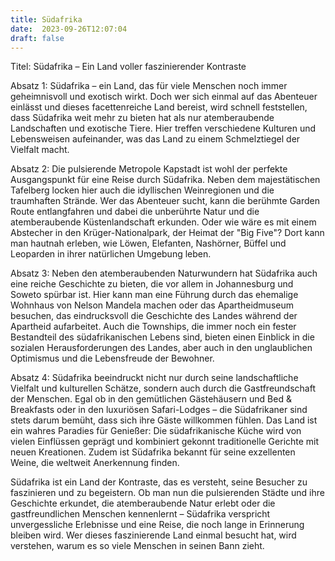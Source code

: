 ```yaml
---
title: Südafrika
date:  2023-09-26T12:07:04
draft: false
---
```


Titel: Südafrika – Ein Land voller faszinierender Kontraste

Absatz 1:
Südafrika – ein Land, das für viele Menschen noch immer geheimnisvoll und exotisch wirkt. Doch wer sich einmal auf das Abenteuer einlässt und dieses facettenreiche Land bereist, wird schnell feststellen, dass Südafrika weit mehr zu bieten hat als nur atemberaubende Landschaften und exotische Tiere. Hier treffen verschiedene Kulturen und Lebensweisen aufeinander, was das Land zu einem Schmelztiegel der Vielfalt macht.

Absatz 2:
Die pulsierende Metropole Kapstadt ist wohl der perfekte Ausgangspunkt für eine Reise durch Südafrika. Neben dem majestätischen Tafelberg locken hier auch die idyllischen Weinregionen und die traumhaften Strände. Wer das Abenteuer sucht, kann die berühmte Garden Route entlangfahren und dabei die unberührte Natur und die atemberaubende Küstenlandschaft erkunden. Oder wie wäre es mit einem Abstecher in den Krüger-Nationalpark, der Heimat der "Big Five"? Dort kann man hautnah erleben, wie Löwen, Elefanten, Nashörner, Büffel und Leoparden in ihrer natürlichen Umgebung leben.

Absatz 3:
Neben den atemberaubenden Naturwundern hat Südafrika auch eine reiche Geschichte zu bieten, die vor allem in Johannesburg und Soweto spürbar ist. Hier kann man eine Führung durch das ehemalige Wohnhaus von Nelson Mandela machen oder das Apartheidmuseum besuchen, das eindrucksvoll die Geschichte des Landes während der Apartheid aufarbeitet. Auch die Townships, die immer noch ein fester Bestandteil des südafrikanischen Lebens sind, bieten einen Einblick in die sozialen Herausforderungen des Landes, aber auch in den unglaublichen Optimismus und die Lebensfreude der Bewohner.

Absatz 4:
Südafrika beeindruckt nicht nur durch seine landschaftliche Vielfalt und kulturellen Schätze, sondern auch durch die Gastfreundschaft der Menschen. Egal ob in den gemütlichen Gästehäusern und Bed & Breakfasts oder in den luxuriösen Safari-Lodges – die Südafrikaner sind stets darum bemüht, dass sich ihre Gäste willkommen fühlen. Das Land ist ein wahres Paradies für Genießer: Die südafrikanische Küche wird von vielen Einflüssen geprägt und kombiniert gekonnt traditionelle Gerichte mit neuen Kreationen. Zudem ist Südafrika bekannt für seine exzellenten Weine, die weltweit Anerkennung finden.

Südafrika ist ein Land der Kontraste, das es versteht, seine Besucher zu faszinieren und zu begeistern. Ob man nun die pulsierenden Städte und ihre Geschichte erkundet, die atemberaubende Natur erlebt oder die gastfreundlichen Menschen kennenlernt – Südafrika verspricht unvergessliche Erlebnisse und eine Reise, die noch lange in Erinnerung bleiben wird. Wer dieses faszinierende Land einmal besucht hat, wird verstehen, warum es so viele Menschen in seinen Bann zieht.